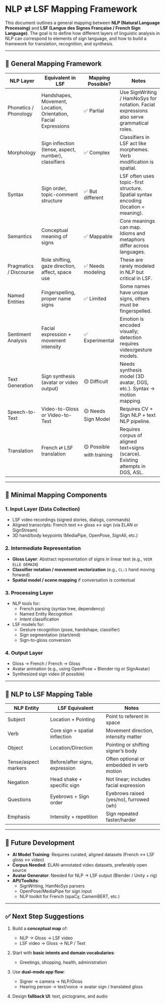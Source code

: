 # NLP ⇄ LSF Mapping Framework

This document outlines a general mapping between **NLP (Natural Language Processing)** and **LSF (Langue des Signes Française / French Sign Language)**. The goal is to define how different layers of linguistic analysis in NLP can correspond to elements of sign language, and how to build a framework for translation, recognition, and synthesis.

---

## 🧠 General Mapping Framework

| **NLP Layer**             | **Equivalent in LSF**                                | **Mapping Possible?** | **Notes**                                                                 |
|--------------------------|------------------------------------------------------|------------------------|---------------------------------------------------------------------------|
| Phonetics / Phonology    | Handshapes, Movement, Location, Orientation, Facial Expressions | ✅ Partial         | Use SignWriting / HamNoSys for notation. Facial expressions also serve grammatical roles. |
| Morphology               | Sign inflection (tense, aspect, number), classifiers | ✅ Complex            | Classifiers in LSF act like morphemes. Verb modification is spatial.     |
| Syntax                   | Sign order, topic-comment structure                  | ✅ But different      | LSF often uses topic-first structure. Spatial syntax encoding (location = meaning). |
| Semantics                | Conceptual meaning of signs                          | ✅ Mappable           | Core meanings can map. Idioms and metaphors differ across languages.     |
| Pragmatics / Discourse   | Role shifting, gaze direction, affect, space use     | ✅ Needs modeling     | These are rarely modeled in NLP but critical in LSF.                     |
| Named Entities           | Fingerspelling, proper name signs                    | ✅ Limited            | Some names have unique signs, others must be fingerspelled.             |
| Sentiment Analysis       | Facial expression + movement intensity               | ✅ Experimental       | Emotion is encoded visually; detection requires video/gesture models.   |
| Text Generation          | Sign synthesis (avatar or video output)              | 🟡 Difficult          | Needs synthesis model (3D avatar, DGS, etc.). Syntax → motion mapping.  |
| Speech-to-Text           | Video-to-Gloss or Video-to-Text                      | 🟡 Needs Sign Model   | Requires CV + Sign NLP + text NLP pipeline.                             |
| Translation              | French ⇄ LSF translation                             | 🟡 Possible with training | Requires corpus of aligned text+signs (scarce). Existing attempts in DGS, ASL. |

---

## 🔧 Minimal Mapping Components

### 1. Input Layer (Data Collection)
- LSF video recordings (signed stories, dialogs, commands)
- Aligned transcripts: French text ↔ gloss ↔ sign (via ELAN or SignStream)
- 3D hand/body keypoints (MediaPipe, OpenPose, SignAll, etc.)

### 2. Intermediate Representation
- **Gloss Layer**: Abstract representation of signs in linear text (e.g., `VOIR ELLE DEMAIN`)
- **Classifier notation / movement vectorization** (e.g., `CL:1` hand moving forward)
- **Spatial model / scene mapping** if conversation is contextual

### 3. Processing Layer
- NLP tools for:
  - French parsing (syntax tree, dependency)
  - Named Entity Recognition
  - Intent classification
- LSF models for:
  - Gesture recognition (pose, handshape, classifier)
  - Sign segmentation (start/end)
  - Sign-to-gloss conversion

### 4. Output Layer
- Gloss → French / French → Gloss
- Avatar animation (e.g., using OpenPose + Blender rig or SignAvatar)
- Synthesized sign video (if possible)

---

## 🔄 NLP to LSF Mapping Table

| **NLP Entity**           | **LSF Equivalent**        | **Notes**                                  |
|--------------------------|---------------------------|--------------------------------------------|
| Subject                  | Location + Pointing       | Point to referent in space                 |
| Verb                     | Core sign + spatial inflection | Movement direction, intensity matter  |
| Object                  | Location/Direction        | Pointing or shifting signer’s body        |
| Tense/aspect markers     | Before/after signs, expression | Often optional or embedded in verb motion |
| Negation                 | Head shake + specific sign | Not linear; includes facial expression     |
| Questions                | Eyebrows + Sign order     | Eyebrows raised (yes/no), furrowed (wh)    |
| Emphasis                 | Intensity + repetition    | Sign repeated faster/harder                |

---

## 🤖 Future Development

- **AI Model Training**: Requires curated, aligned datasets (French ↔ LSF gloss ↔ video)
- **Corpus Needed**: ELAN-annotated video datasets, preferably open source
- **Avatar Generator**: Needed for NLP → LSF output (Blender / Unity + rig)
- **API/Toolkits**: 
  - SignWriting, HamNoSys parsers
  - OpenPose/MediaPipe for sign input
  - NLP toolkit for French (spaCy, CamemBERT, etc.)

---

## ✅ Next Step Suggestions

1. Build a **conceptual map** of:
   - NLP → Gloss → LSF video
   - LSF video → Gloss → NLP / Text

2. Start with **basic intents and domain vocabularies**:
   - Greetings, shopping, health, administration

3. Use **dual-mode app flow**:
   - Signer → camera → NLP/Gloss
   - Hearing person → text/voice → avatar sign / translated gloss

4. Design **fallback UI**: text, pictograms, and audio